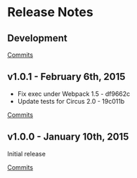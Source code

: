 # Release Notes

## Development

[Commits](https://github.com/walmartlabs/circus-router/compare/v1.0.1...master)

## v1.0.1 - February 6th, 2015
- Fix exec under Webpack 1.5 - df9662c
- Update tests for Circus 2.0 - 19c011b

[Commits](https://github.com/walmartlabs/circus-router/compare/v1.0.0...v1.0.1)

## v1.0.0 - January 10th, 2015
Initial release

[Commits](https://github.com/walmartlabs/circus-router/compare/f9bb8aa...v1.0.0)
